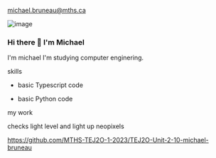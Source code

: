 michael.bruneau@mths.ca

![image](https://github.com/michael-bruneau/michael-bruneau/assets/144264158/1a213301-14fd-40a0-a8f1-007576052fd3)

### Hi there 👋 I'm Michael 

I'm michael I'm studying computer enginering. 

skills

- basic Typescript code

- basic Python code

my work 

checks light level and light up neopixels

https://github.com/MTHS-TEJ2O-1-2023/TEJ2O-Unit-2-10-michael-bruneau

